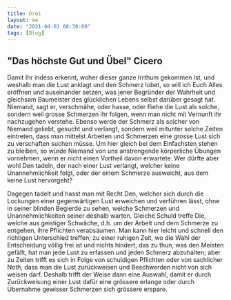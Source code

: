 ```yaml
---
title: Drei
layout: me
date: "2021-04-01 08:30:00"
tags: [Blog]
---
```

## "Das höchste Gut und Übel" Cicero

Damit Ihr indess erkennt, woher dieser ganze Irrthum gekommen ist, und weshalb man die Lust anklagt und den Schmerz lobet, so will ich Euch Alles eröffnen und auseinander setzen, was jener Begründer der Wahrheit und gleichsam Baumeister des glücklichen Lebens selbst darüber gesagt hat. Niemand, sagt er, verschmähe, oder hasse, oder fliehe die Lust als solche, sondern weil grosse Schmerzen ihr folgen, wenn man nicht mit Vernunft ihr nachzugehen verstehe. Ebenso werde der Schmerz als solcher von Niemand geliebt, gesucht und verlangt, sondern weil mitunter solche Zeiten eintreten, dass man mittelst Arbeiten und Schmerzen eine grosse Lust sich zu verschaften suchen müsse. Um hier gleich bei dem Einfachsten stehen zu bleiben, so würde Niemand von uns anstrengende körperliche Übungen vornehmen, wenn er nicht einen Vortheil davon erwartete. Wer dürfte aber wohl Den tadeln, der nach einer Lust verlangt, welcher keine Unannehmlichkeit folgt, oder der einem Schmerze ausweicht, aus dem keine Lust hervorgeht?

Dagegen tadelt und hasst man mit Recht Den, welcher sich durch die Lockungen einer gegenwärtigen Lust erweichen und verführen lässt, ohne in seiner blinden Begierde zu sehen, welche Schmerzen und Unannehmlichkeiten seiner deshalb warten. Gleiche Schuld treffe Die, welche aus geistiger Schwäche, d.h. um der Arbeit und dem Schmerze zu entgehen, ihre Pflichten verabsäumen. Man kann hier leicht und schnell den richtigen Unterschied treffen; zu einer ruhigen Zeit, wo die Wahl der Entscheidung völlig frei ist und nichts hindert, das zu thun, was den Meisten gefällt, hat man jede Lust zu erfassen und jeden Schmerz abzuhalten; aber zu Zeiten trifft es sich in Folge von schuldigen Pflichten oder von sachlicher Noth, dass man die Lust zurückweisen und Beschwerden nicht von sich weisen darf. Deshalb trifft der Weise dann eine Auswahl, damit er durch Zurückweisung einer Lust dafür eine grössere erlange oder durch Übernahme gewisser Schmerzen sich grössere erspare.
